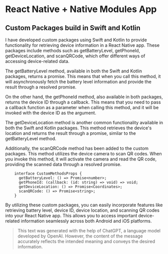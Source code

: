 # React Native + Native Modules App

## Custom Packages build in Swift and Kotlin

I have developed custom packages using Swift and Kotlin to provide functionality for retrieving device information in a React Native app. These packages include methods such as getBatteryLevel, getPhoneId, getDeviceLocation, and scanQRCode, which offer different ways of accessing device-related data.

The getBatteryLevel method, available in both the Swift and Kotlin packages, returns a promise. This means that when you call this method, it will asynchronously fetch the battery level information and provide the result through a resolved promise.

On the other hand, the getPhoneId method, also available in both packages, returns the device ID through a callback. This means that you need to pass a callback function as a parameter when calling this method, and it will be invoked with the device ID as the argument.

The getDeviceLocation method is another common functionality available in both the Swift and Kotlin packages. This method retrieves the device's location and returns the result through a promise, similar to the getBatteryLevel method.

Additionally, the scanQRCode method has been added to the custom packages. This method utilizes the device camera to scan QR codes. When you invoke this method, it will activate the camera and read the QR code, providing the scanned data through a resolved promise.

```
    interface CustomMethodsProps {
      getBatteryLevel: () => Promise<number>;
      getPhoneId: (callback: (id: string) => void) => void;
      getDeviceLocation: () => Promise<Coordinates>;
      scanQRCode: () => Promise<string>;
    }
```

By utilizing these custom packages, you can easily incorporate features like retrieving battery level, device ID, device location, and scanning QR codes into your React Native app. This allows you to access important device-related information seamlessly across both Android and iOS platforms.

> This text was generated with the help of ChatGPT, a language model developed by OpenAI. However, the content of the message accurately reflects the intended meaning and conveys the desired information.
